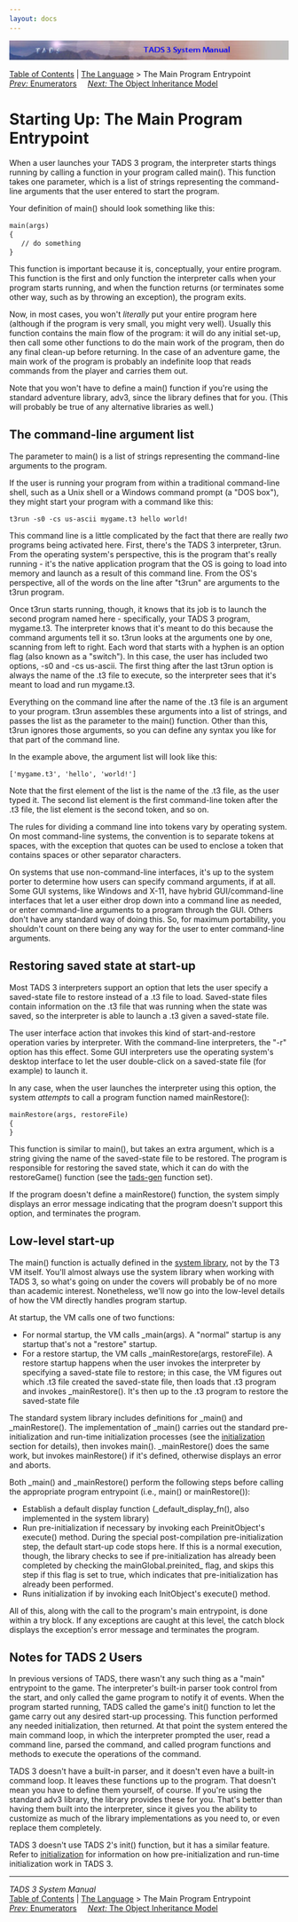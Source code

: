 ```yaml
---
layout: docs
---
```

<div class="topbar">

<img src="topbar.jpg" data-border="0" />

</div>

<div class="nav">

<a href="toc.html" class="nav">Table of Contents</a> \|
<a href="langsec.html" class="nav">The Language</a> \> The Main Program
Entrypoint  
<span class="navnp"><a href="enum.html" class="nav"><em>Prev:</em> Enumerators</a>
   
<a href="inherit.html" class="nav"><em>Next:</em> The Object Inheritance
Model</a>     </span>

</div>

<div class="main">

# Starting Up: The Main Program Entrypoint

When a user launches your TADS 3 program, the interpreter starts things
running by calling a function in your program called main(). This
function takes one parameter, which is a list of strings representing
the command-line arguments that the user entered to start the program.

Your definition of main() should look something like this:

<div class="code">

    main(args)
    {
       // do something
    }

</div>

This function is important because it is, conceptually, your entire
program. This function is the first and only function the interpreter
calls when your program starts running, and when the function returns
(or terminates some other way, such as by throwing an exception), the
program exits.

Now, in most cases, you won't *literally* put your entire program here
(although if the program is very small, you might very well). Usually
this function contains the main flow of the program: it will do any
initial set-up, then call some other functions to do the main work of
the program, then do any final clean-up before returning. In the case of
an adventure game, the main work of the program is probably an
indefinite loop that reads commands from the player and carries them
out.

Note that you won't have to define a main() function if you're using the
standard adventure library, adv3, since the library defines that for
you. (This will probably be true of any alternative libraries as well.)

## The command-line argument list

The parameter to main() is a list of strings representing the
command-line arguments to the program.

If the user is running your program from within a traditional
command-line shell, such as a Unix shell or a Windows command prompt (a
"DOS box"), they might start your program with a command like this:

<div class="cmdline">

    t3run -s0 -cs us-ascii mygame.t3 hello world!

</div>

This command line is a little complicated by the fact that there are
really *two* programs being activated here. First, there's the TADS 3
interpreter, t3run. From the operating system's perspective, this is the
program that's really running - it's the native application program that
the OS is going to load into memory and launch as a result of this
command line. From the OS's perspective, all of the words on the line
after "t3run" are arguments to the t3run program.

Once t3run starts running, though, it knows that its job is to launch
the second program named here - specifically, your TADS 3 program,
mygame.t3. The interpreter knows that it's meant to do this because the
command arguments tell it so. t3run looks at the arguments one by one,
scanning from left to right. Each word that starts with a hyphen is an
option flag (also known as a "switch"). In this case, the user has
included two options, -s0 and -cs us-ascii. The first thing after the
last t3run option is always the name of the .t3 file to execute, so the
interpreter sees that it's meant to load and run mygame.t3.

Everything on the command line after the name of the .t3 file is an
argument to your program. t3run assembles these arguments into a list of
strings, and passes the list as the parameter to the main() function.
Other than this, t3run ignores those arguments, so you can define any
syntax you like for that part of the command line.

In the example above, the argument list will look like this:

<div class="code">

    ['mygame.t3', 'hello', 'world!']

</div>

Note that the first element of the list is the name of the .t3 file, as
the user typed it. The second list element is the first command-line
token after the .t3 file, the list element is the second token, and so
on.

The rules for dividing a command line into tokens vary by operating
system. On most command-line systems, the convention is to separate
tokens at spaces, with the exception that quotes can be used to enclose
a token that contains spaces or other separator characters.

On systems that use non-command-line interfaces, it's up to the system
porter to determine how users can specify command arguments, if at all.
Some GUI systems, like Windows and X-11, have hybrid GUI/command-line
interfaces that let a user either drop down into a command line as
needed, or enter command-line arguments to a program through the GUI.
Others don't have any standard way of doing this. So, for maximum
portability, you shouldn't count on there being any way for the user to
enter command-line arguments.

## Restoring saved state at start-up

Most TADS 3 interpreters support an option that lets the user specify a
saved-state file to restore instead of a .t3 file to load. Saved-state
files contain information on the .t3 file that was running when the
state was saved, so the interpreter is able to launch a .t3 given a
saved-state file.

The user interface action that invokes this kind of start-and-restore
operation varies by interpreter. With the command-line interpreters, the
"-r" option has this effect. Some GUI interpreters use the operating
system's desktop interface to let the user double-click on a saved-state
file (for example) to launch it.

In any case, when the user launches the interpreter using this option,
the system *attempts* to call a program function named mainRestore():

<div class="code">

    mainRestore(args, restoreFile)
    {
    }

</div>

This function is similar to main(), but takes an extra argument, which
is a string giving the name of the saved-state file to be restored. The
program is responsible for restoring the saved state, which it can do
with the <span class="code">restoreGame()</span> function (see the
[tads-gen](tadsgen.html) function set).

If the program doesn't define a mainRestore() function, the system
simply displays an error message indicating that the program doesn't
support this option, and terminates the program.

## Low-level start-up

The <span class="code">main()</span> function is actually defined in the
[system library](lib.html), not by the T3 VM itself. You'll almost always
use the system library when working with TADS 3, so what's going on
under the covers will probably be of no more than academic interest.
Nonetheless, we'll now go into the low-level details of how the VM
directly handles program startup.

At startup, the VM calls one of two functions:

- For normal startup, the VM calls \_main(args). A "normal" startup is
  any startup that's not a "restore" startup.
- For a restore startup, the VM calls \_mainRestore(args, restoreFile).
  A restore startup happens when the user invokes the interpreter by
  specifying a saved-state file to restore; in this case, the VM figures
  out which .t3 file created the saved-state file, then loads that .t3
  program and invokes \_mainRestore(). It's then up to the .t3 program
  to restore the saved-state file

The standard system library includes definitions for \_main() and
\_mainRestore(). The implementation of \_main() carries out the standard
pre-initialization and run-time initialization processes (see the
[initialization](init.html) section for details), then invokes main().
\_mainRestore() does the same work, but invokes mainRestore() if it's
defined, otherwise displays an error and aborts.

Both \_main() and \_mainRestore() perform the following steps before
calling the appropriate program entrypoint (i.e.,
<span class="code">main()</span> or
<span class="code">mainRestore()</span>):

- Establish a default display function
  (<span class="code">\_default_display_fn()</span>, also implemented in
  the system library)
- Run pre-initialization if necessary by invoking each PreinitObject's
  <span class="code">execute()</span> method. During the special
  post-compilation pre-initialization step, the default start-up code
  stops here. If this is a normal execution, though, the library checks
  to see if pre-initialization has already been completed by checking
  the <span class="code">mainGlobal.preinited\_</span> flag, and skips
  this step if this flag is set to true, which indicates that
  pre-initialization has already been performed.
- Runs initialization if by invoking each InitObject's
  <span class="code">execute()</span> method.

All of this, along with the call to the program's main entrypoint, is
done within a <span class="code">try</span> block. If any exceptions are
caught at this level, the <span class="code">catch</span> block displays
the exception's error message and terminates the program.

## Notes for TADS 2 Users

In previous versions of TADS, there wasn't any such thing as a "main"
entrypoint to the game. The interpreter's built-in parser took control
from the start, and only called the game program to notify it of events.
When the program started running, TADS called the game's
<span class="code">init()</span> function to let the game carry out any
desired start-up processing. This function performed any needed
initialization, then returned. At that point the system entered the main
command loop, in which the interpreter prompted the user, read a command
line, parsed the command, and called program functions and methods to
execute the operations of the command.

TADS 3 doesn't have a built-in parser, and it doesn't even have a
built-in command loop. It leaves these functions up to the program. That
doesn't mean you have to define them yourself, of course. If you're
using the standard adv3 library, the library provides these for you.
That's better than having them built into the interpreter, since it
gives you the ability to customize as much of the library
implementations as you need to, or even replace them completely.

TADS 3 doesn't use TADS 2's <span class="code">init()</span> function,
but it has a similar feature. Refer to [initialization](init.html) for
information on how pre-initialization and run-time initialization work
in TADS 3.

</div>

------------------------------------------------------------------------

<div class="navb">

*TADS 3 System Manual*  
<a href="toc.html" class="nav">Table of Contents</a> \|
<a href="langsec.html" class="nav">The Language</a> \> The Main Program
Entrypoint  
<span class="navnp"><a href="enum.html" class="nav"><em>Prev:</em> Enumerators</a>
   
<a href="inherit.html" class="nav"><em>Next:</em> The Object Inheritance
Model</a>     </span>

</div>
